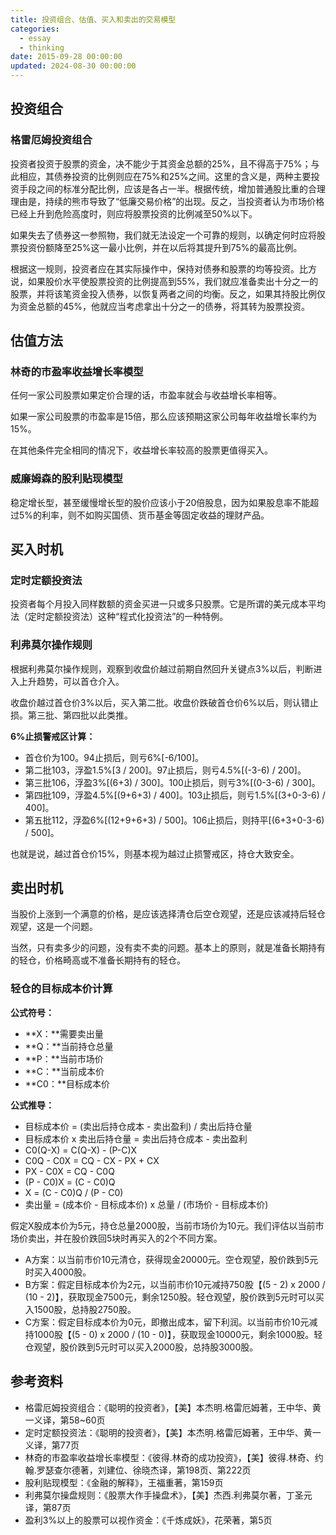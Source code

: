 ```yaml
---
title: 投资组合、估值、买入和卖出的交易模型
categories:
  - essay
  - thinking
date: 2015-09-28 00:00:00
updated: 2024-08-30 00:00:00
---
```


## 投资组合 ##

### 格雷厄姆投资组合 ###

投资者投资于股票的资金，决不能少于其资金总额的25%，且不得高于75%；与此相应，其债券投资的比例则应在75%和25%之间。这里的含义是，两种主要投资手段之间的标准分配比例，应该是各占一半。根据传统，增加普通股比重的合理理由是，持续的熊市导致了“低廉交易价格”的出现。反之，当投资者认为市场价格已经上升到危险高度时，则应将股票投资的比例减至50%以下。

如果失去了债券这一参照物，我们就无法设定一个可靠的规则，以确定何时应将股票投资份额降至25%这一最小比例，并在以后将其提升到75%的最高比例。

根据这一规则，投资者应在其实际操作中，保持对债券和股票的均等投资。比方说，如果股价水平使股票投资的比例提高到55%，我们就应准备卖出十分之一的股票，并将该笔资金投入债券，以恢复两者之间的均衡。反之，如果其持股比例仅为资金总额的45%，他就应当考虑拿出十分之一的债券，将其转为股票投资。

## 估值方法 ##

### 林奇的市盈率收益增长率模型 ###

任何一家公司股票如果定价合理的话，市盈率就会与收益增长率相等。

如果一家公司股票的市盈率是15倍，那么应该预期这家公司每年收益增长率约为15%。

在其他条件完全相同的情况下，收益增长率较高的股票更值得买入。

### 威廉姆森的股利贴现模型 ###

稳定增长型，甚至缓慢增长型的股价应该小于20倍股息，因为如果股息率不能超过5%的利率，则不如购买国债、货币基金等固定收益的理财产品。

## 买入时机 ##

### 定时定额投资法 ###

投资者每个月投入同样数额的资金买进一只或多只股票。它是所谓的美元成本平均法（定时定额投资法）这种“程式化投资法”的一种特例。

### 利弗莫尔操作规则 ###

根据利弗莫尔操作规则，观察到收盘价越过前期自然回升关键点3%以后，判断进入上升趋势，可以首仓介入。

收盘价越过首仓价3%以后，买入第二批。收盘价跌破首仓价6%以后，则认错止损。第三批、第四批以此类推。

**6%止损警戒区计算：**

- 首仓价为100。94止损后，则亏6%[-6/100]。
- 第二批103，浮盈1.5%[3 / 200]。97止损后，则亏4.5%[(-3-6) / 200]。
- 第三批106，浮盈3%[(6+3) / 300]。100止损后，则亏3%[(0-3-6) / 300]。
- 第四批109，浮盈4.5%[(9+6+3) / 400]。103止损后，则亏1.5%[(3+0-3-6) / 400]。
- 第五批112，浮盈6%[(12+9+6+3) / 500]。106止损后，则持平[(6+3+0-3-6) / 500]。

也就是说，越过首仓价15%，则基本视为越过止损警戒区，持仓大致安全。

## 卖出时机 ##

当股价上涨到一个满意的价格，是应该选择清仓后空仓观望，还是应该减持后轻仓观望，这是一个问题。

当然，只有卖多少的问题，没有卖不卖的问题。基本上的原则，就是准备长期持有的轻仓，价格畸高或不准备长期持有的轻仓。

### 轻仓的目标成本价计算 ###

**公式符号：**

- **X：**需要卖出量
- **Q：**当前持仓总量
- **P：**当前市场价
- **C：**当前成本价
- **C0：**目标成本价

**公式推导：**

- 目标成本价 = (卖出后持仓成本 - 卖出盈利) / 卖出后持仓量
- 目标成本价 x 卖出后持仓量 = 卖出后持仓成本 - 卖出盈利
- C0(Q-X) = C(Q-X) - (P-C)X
- C0Q - C0X = CQ - CX - PX + CX
- PX - C0X = CQ - C0Q
- (P - C0)X = (C - C0)Q
- X = (C - C0)Q / (P - C0)
- 卖出量 = (成本价 - 目标成本价) x 总量 / (市场价 - 目标成本价)

假定X股成本价为5元，持仓总量2000股，当前市场价为10元。我们评估以当前市场价卖出，并在股价跌回5块时再买入的2个不同方案。

- A方案：以当前市价10元清仓，获得现金20000元。空仓观望，股价跌到5元时买入4000股。
- B方案：假定目标成本价为2元，以当前市价10元减持750股【(5 - 2) x 2000 / (10 - 2)】，获取现金7500元，剩余1250股。轻仓观望，股价跌到5元时可以买入1500股，总持股2750股。
- C方案：假定目标成本价为0元，即撤出成本，留下利润。以当前市价10元减持1000股【(5 - 0) x 2000 / (10 - 0)】，获取现金10000元，剩余1000股。轻仓观望，股价跌到5元时可以买入2000股，总持股3000股。

## 参考资料 ##

- 格雷厄姆投资组合：《聪明的投资者》，【美】本杰明.格雷厄姆著，王中华、黄一义译，第58~60页
- 定时定额投资法：《聪明的投资者》，【美】本杰明.格雷厄姆著，王中华、黄一义译，第77页
- 林奇的市盈率收益增长率模型：《彼得.林奇的成功投资》，【美】彼得.林奇、约翰.罗瑟查尔德著，刘建位、徐晓杰译，第198页、第222页
- 股利贴现模型：《金融的解释》，王福重著，第159页
- 利弗莫尔操盘规则：《股票大作手操盘术》，【美】杰西.利弗莫尔著，丁圣元译，第87页
- 盈利3%以上的股票可以视作资金：《千炼成妖》，花荣著，第5页